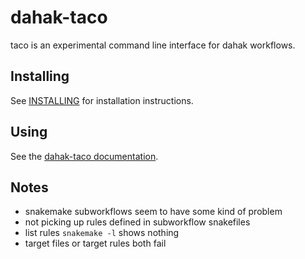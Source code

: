 # dahak-taco

taco is an experimental command line interface for dahak workflows. 

## Installing 

See [INSTALLING](/INSTALLING.md) for installation instructions.

## Using

See the [dahak-taco documentation](https://dahak-metagenomics.github.io/dahak-taco/).

## Notes

* snakemake subworkflows seem to have some kind of problem
* not picking up rules defined in subworkflow snakefiles
* list rules `snakemake -l` shows nothing
* target files or target rules both fail


